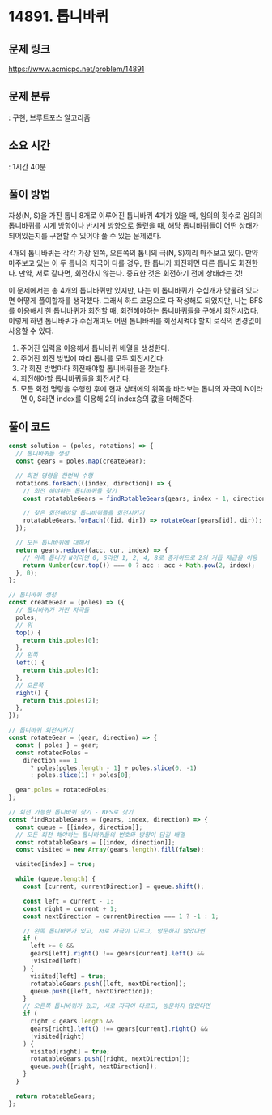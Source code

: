 # 14891. 톱니바퀴

## 문제 링크

https://www.acmicpc.net/problem/14891

## 문제 분류

: 구현, 브루트포스 알고리즘

## 소요 시간

: 1시간 40분

## 풀이 방법

자성(N, S)을 가진 톱니 8개로 이루어진 톱니바퀴 4개가 있을 때, 임의의 횟수로 임의의 톱니바퀴를 시계 방향이나 반시계 방향으로 돌렸을 때, 해당 톱니바퀴들이 어떤 상태가 되어있는지를 구현할 수 있어야 풀 수 있는 문제였다.

4개의 톱니바퀴는 각각 가장 왼쪽, 오른쪽의 톱니의 극(N, S)끼리 마주보고 있다. 만약 마주보고 있는 이 두 톱니의 자극이 다를 경우, 한 톱니가 회전하면 다른 톱니도 회전한다. 만약, 서로 같다면, 회전하지 않는다. 중요한 것은 회전하기 전에 상태라는 것!

이 문제에서는 총 4개의 톱니바퀴만 있지만, 나는 이 톱니바퀴가 수십개가 맞물려 있다면 어떻게 풀이할까를 생각했다. 그래서 하드 코딩으로 다 작성해도 되었지만, 나는 BFS를 이용해서 한 톱니바퀴가 회전할 때, 회전해야하는 톱니바퀴들을 구해서 회전시켰다. 이렇게 하면 톱니바퀴가 수십개여도 어떤 톱니바퀴를 회전시켜야 할지 로직의 변경없이 사용할 수 있다.

1. 주어진 입력을 이용해서 톱니바퀴 배열을 생성한다.
2. 주어진 회전 방법에 따라 톱니를 모두 회전시킨다.
3. 각 회전 방법마다 회전해야할 톱니바퀴들을 찾는다.
4. 회전해야할 톱니바퀴들을 회전시킨다.
5. 모든 회전 명령을 수행한 후에 현재 상태에의 위쪽을 바라보는 톱니의 자극이 N이라면 0, S라면 index를 이용해 2의 index승의 값을 더해준다.

## 풀이 코드

```js
const solution = (poles, rotations) => {
  // 톱니바퀴들 생성
  const gears = poles.map(createGear);

  // 회전 명령을 한번씩 수행
  rotations.forEach(([index, direction]) => {
    // 회전 해야하는 톱니바퀴들 찾기
    const rotatableGears = findRotableGears(gears, index - 1, direction);

    // 찾은 회전해야할 톱니바퀴들을 회전시키기
    rotatableGears.forEach(([id, dir]) => rotateGear(gears[id], dir));
  });

  // 모든 톱니바퀴에 대해서
  return gears.reduce((acc, cur, index) => {
    // 위족 톱니가 N이라면 0, S라면 1, 2, 4, 8로 증가하므로 2의 거듭 제곱을 이용
    return Number(cur.top()) === 0 ? acc : acc + Math.pow(2, index);
  }, 0);
};

// 톱니바퀴 생성
const createGear = (poles) => ({
  // 톱니바퀴가 가진 자극들
  poles,
  // 위
  top() {
    return this.poles[0];
  },
  // 왼쪽
  left() {
    return this.poles[6];
  },
  // 오른쪽
  right() {
    return this.poles[2];
  },
});

// 톱니바퀴 회전시키기
const rotateGear = (gear, direction) => {
  const { poles } = gear;
  const rotatedPoles =
    direction === 1
      ? poles[poles.length - 1] + poles.slice(0, -1)
      : poles.slice(1) + poles[0];

  gear.poles = rotatedPoles;
};

// 회전 가능한 톱니바퀴 찾기 - BFS로 찾기
const findRotableGears = (gears, index, direction) => {
  const queue = [[index, direction]];
  // 모든 회전 해야하는 톱니바퀴들의 번호와 방향이 담길 배열
  const rotatableGears = [[index, direction]];
  const visited = new Array(gears.length).fill(false);

  visited[index] = true;

  while (queue.length) {
    const [current, currentDirection] = queue.shift();

    const left = current - 1;
    const right = current + 1;
    const nextDirection = currentDirection === 1 ? -1 : 1;

    // 왼쪽 톱니바퀴가 있고, 서로 자극이 다르고, 방문하지 않았다면
    if (
      left >= 0 &&
      gears[left].right() !== gears[current].left() &&
      !visited[left]
    ) {
      visited[left] = true;
      rotatableGears.push([left, nextDirection]);
      queue.push([left, nextDirection]);
    }
    // 오른쪽 톱니바퀴가 있고, 서로 자극이 다르고, 방문하지 않았다면
    if (
      right < gears.length &&
      gears[right].left() !== gears[current].right() &&
      !visited[right]
    ) {
      visited[right] = true;
      rotatableGears.push([right, nextDirection]);
      queue.push([right, nextDirection]);
    }
  }

  return rotatableGears;
};
```
